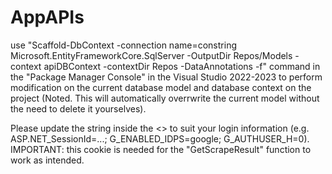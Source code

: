 # AppAPIs

use "Scaffold-DbContext -connection name=constring Microsoft.EntityFrameworkCore.SqlServer -OutputDir Repos/Models -context apiDBContext -contextDir Repos -DataAnnotations -f" command in the "Package Manager Console" in the Visual Studio 2022-2023 to perform modification on the current database model and database context on the project (Noted. This will automatically overrwrite the current model without the need to delete it yourselves).


Please update the string inside the <<string cookieValue = "">> to suit your login information (e.g. ASP.NET_SessionId=...; G_ENABLED_IDPS=google; G_AUTHUSER_H=0). IMPORTANT: this cookie is needed for the "GetScrapeResult" function to work as intended.
